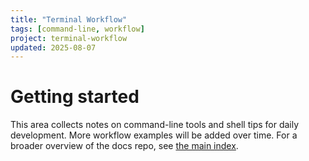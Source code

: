 ```yaml
---
title: "Terminal Workflow"
tags: [command-line, workflow]
project: terminal-workflow
updated: 2025-08-07
---
```


# Getting started

This area collects notes on command-line tools and shell tips for daily
development. More workflow examples will be added over time. For a broader
overview of the docs repo, see [the main index](../index.md).
